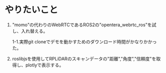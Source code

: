 # やりたいこと

1. "momo"の代わりのWebRTCであるROS2の"opentera_webrtc_ros"を試し、入れ替える。
	
	1-1.実際git cloneでデモを動かすためのダウンロード時間がかなりかかった。
2. roslibjsを使用してRPLiDARのスキャンデータの"距離","角度","信頼度"を取得し、plotlyで表示する。
